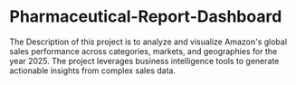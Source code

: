 # Pharmaceutical-Report-Dashboard
The Description of this project is to analyze and visualize Amazon's global sales performance across categories, markets, and geographies for the year 2025. The project leverages business intelligence tools to generate actionable insights from complex sales data.

